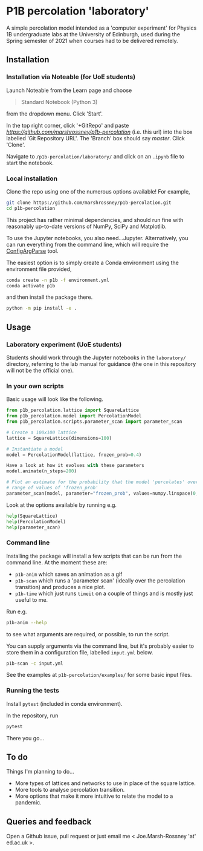 # P1B percolation 'laboratory'

A simple percolation model intended as a 'computer experiment' for Physics 1B undergraduate labs at the University of Edinburgh, used during the Spring semester of 2021 when courses had to be delivered remotely.

## Installation

### Installation via Noteable (for UoE students)

Launch Noteable from the Learn page and choose

> Standard Notebook (Python 3)

from the dropdown menu.
Click 'Start'.

In the top right corner, click '+GitRepo' and paste *https://github.com/marshrossney/p1b-percolation* (i.e. this url) into the box labelled 'Git Repository URL'.
The 'Branch' box should say *master*.
Click 'Clone'.

Navigate to `/p1b-percolation/laboratory/` and click on an `.ipynb` file to start the notebook.


### Local installation

Clone the repo using one of the numerous options available!
For example,
```bash
git clone https://github.com/marshrossney/p1b-percolation.git
cd p1b-percolation
```

This project has rather minimal dependencies, and should run fine with reasonably up-to-date versions of NumPy, SciPy and Matplotlib.

To use the Jupyter notebooks, you also need...Jupyter.
Alternatively, you can run everything from the command line, which will require the [ConfigArgParse](https://github.com/bw2/ConfigArgParse) tool.

The easiest option is to simply create a Conda environment using the environment file provided,
```bash
conda create -n p1b -f environment.yml
conda activate p1b
```
and then install the package there.
```bash
python -m pip install -e .
```

## Usage


### Laboratory experiment (UoE students)

Students should work through the Jupyter notebooks in the `laboratory/` directory, referring to the lab manual for guidance (the one in this repository will not be the official one).


### In your own scripts

Basic usage will look like the following.

```python
from p1b_percolation.lattice import SquareLattice
from p1b_percolation.model import PercolationModel
from p1b_percolation.scripts.parameter_scan import parameter_scan

# Create a 100x100 lattice
lattice = SquareLattice(dimensions=100)

# Instantiate a model
model = PercolationModel(lattice, frozen_prob=0.4)

Have a look at how it evolves with these parameters
model.animate(n_steps=200)

# Plot an estimate for the probability that the model 'percolates' over a
# range of values of 'frozen_prob'
parameter_scan(model, parameter="frozen_prob", values=numpy.linspace(0, 0.8, 40))
```

Look at the options available by running e.g.
```python
help(SquareLattice)
help(PercolationModel)
help(parameter_scan)
```

### Command line

Installing the package will install a few scripts that can be run from the command line.
At the moment these are:
* `p1b-anim` which saves an animation as a gif
* `p1b-scan` which runs a 'parameter scan' (ideally over the percolation transition) and produces a nice plot.
* `p1b-time` which just runs `timeit` on a couple of things and is mostly just useful to me.

Run e.g.
```bash
p1b-anim --help
```
to see what arguments are required, or possible, to run the script.

You can supply arguments via the command line, but it's probably easier to store them in a configuration file, labelled `input.yml` below.
```bash
p1b-scan -c input.yml
```
See the examples at `p1b-percolation/examples/` for some basic input files.

### Running the tests

Install `pytest` (included in conda environment).

In the repository, run
```bash
pytest
```
There you go...

## To do

Things I'm planning to do...

* More types of lattices and networks to use in place of the square lattice.
* More tools to analyse percolation transition.
* More options that make it more intuitive to relate the model to a pandemic.

## Queries and feedback

Open a Github issue, pull request or just email me < Joe.Marsh-Rossney 'at' ed.ac.uk >.
